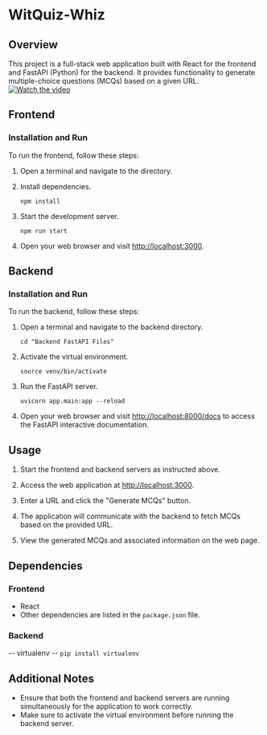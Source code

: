 
# WitQuiz-Whiz

## Overview

This project is a full-stack web application built with React for the frontend and FastAPI (Python) for the backend. It provides functionality to generate multiple-choice questions (MCQs) based on a given URL.
[![Watch the video](https://github.com/aditya292002/WitQuiz-Whiz-main/assets/68159582/a70081e7-1b73-4d55-98aa-dee5d1cbf2d1.png)](https://github.com/aditya292002/WitQuiz-Whiz-main/assets/68159582/a70081e7-1b73-4d55-98aa-dee5d1cbf2d1.mp4)

## Frontend

### Installation and Run

To run the frontend, follow these steps:

1. Open a terminal and navigate to the directory.

2. Install dependencies.
   ```
   npm install
   ```

3. Start the development server.
   ```
   npm run start
   ```

4. Open your web browser and visit [http://localhost:3000](http://localhost:3000).

## Backend

### Installation and Run

To run the backend, follow these steps:

1. Open a terminal and navigate to the backend directory.
   ```
   cd "Backend FastAPI Files"
   ```

2. Activate the virtual environment.
   ```
   source venv/bin/activate
   ```

3. Run the FastAPI server.
   ```
   uvicorn app.main:app --reload
   ```

4. Open your web browser and visit [http://localhost:8000/docs](http://localhost:8000/docs) to access the FastAPI interactive documentation.

## Usage

1. Start the frontend and backend servers as instructed above.

2. Access the web application at [http://localhost:3000](http://localhost:3000).

3. Enter a URL and click the "Generate MCQs" button.

4. The application will communicate with the backend to fetch MCQs based on the provided URL.

5. View the generated MCQs and associated information on the web page.

## Dependencies

### Frontend

- React
- Other dependencies are listed in the `package.json` file.

### Backend
-- virtualenv
-- `pip install virtualenv`

## Additional Notes

- Ensure that both the frontend and backend servers are running simultaneously for the application to work correctly.
- Make sure to activate the virtual environment before running the backend server.

